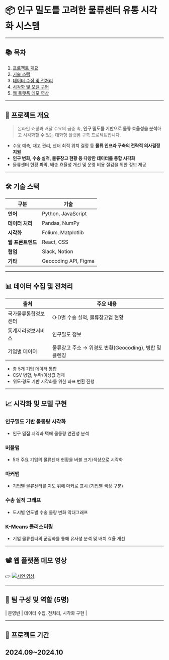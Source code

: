 # 📦 인구 밀도를 고려한 물류센터 유통 시각화 시스템
---

## 📚 목차

1. [프로젝트 개요](#프로젝트-개요)  
2. [기술 스택](#기술-스택)  
3. [데이터 수집 및 전처리](#데이터-수집-및-전처리)  
4. [시각화 및 모델 구현](#시각화-및-모델-구현)  
5. [웹 플랫폼 데모 영상](#웹-플랫폼-데모-영상)

---

## 📌 프로젝트 개요

> 온라인 쇼핑과 배달 수요의 급증 속, **인구 밀도를 기반으로 물류 효율성을 분석**하고 시각화할 수 있는 대화형 플랫폼 구축 프로젝트입니다.  

- 수요 예측, 재고 관리, 센터 최적 위치 결정 등 **물류 인프라 구축의 전략적 의사결정 지원**  
- **인구 변화, 수송 실적, 물류창고 현황 등 다양한 데이터를 통합 시각화**  
- 물류센터 현황 파악, 배송 효율성 개선 및 운영 비용 절감을 위한 정보 제공

---

## 🛠 기술 스택

| 구분 | 기술 |
|------|------|
| **언어** | Python, JavaScript |
| **데이터 처리** | Pandas, NumPy |
| **시각화** | Folium, Matplotlib |
| **웹 프론트엔드** | React, CSS |
|**협업**|Slack, Notion|
| **기타** | Geocoding API, Figma |

---

## 📊 데이터 수집 및 전처리

| 출처 | 주요 내용 |
|------|-----------|
| 국가물류통합정보센터 | O·D별 수송 실적, 물류창고업 현황 |
| 통계지리정보서비스 | 인구밀도 정보 |
| 기업별 데이터 | 물류창고 주소 → 위경도 변환(Geocoding), 병합 및 클렌징 |

- 총 5개 기업 데이터 통합
- CSV 병합, 누락/이상값 정제
- 위도·경도 기반 시각화를 위한 좌표 변환 진행

---

## 📈 시각화 및 모델 구현

### 인구밀도 기반 물동량 시각화
- 인구 밀집 지역과 택배 물동량 연관성 분석

### 버블맵
- 5개 주요 기업의 물류센터 현황을 버블 크기/색상으로 시각화

### 마커맵
- 기업별 물류센터를 지도 위에 마커로 표시 (기업별 색상 구분)

### 수송 실적 그래프
- 도시별 연도별 수송 물량 변화 막대그래프

### K-Means 클러스터링
- 기업 물류센터의 군집화를 통해 유사성 분석 및 배치 효율 개선

---

## 📽 웹 플랫폼 데모 영상

👉 [![시연 영상](https://img.shields.io/badge/▶️%20시연영상%20보기-Drive-blue?style=for-the-badge&logo=google-drive)]( https://drive.google.com/file/d/1s5BP-oIP8H8AeixVw92OgFDHaWd10I5d/view?usp=drive_link)

---

## 👥 팀 구성 및 역할 (5명)

| 문영빈 | 데이터 수집, 전처리, 시각화 구현 |

---

## 📆 프로젝트 기간

2024.09~2024.10
---

